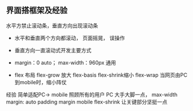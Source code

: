 ## 界面搭框架及经验

水平方禁止滚动条，垂直方向出现滚动条
- 水平和垂直两个方向都滚动， 页面摇晃， 误操作
- 垂直方向一直滚动式开发主要方式

- margin：0 auto； max-width：960px 通用
- flex 布局
 flex-grow 放大 flex-basis flex-shrink缩小
 flex-wrap
 当网页由PC到mobile时，缩小阵仗


 经验 简单适配PC-> mobile 照顾所有的用户
 PC 大手大脚一点， max-width margin: auto padding margin mobile flex-shrink 让关键部分坚挺一点